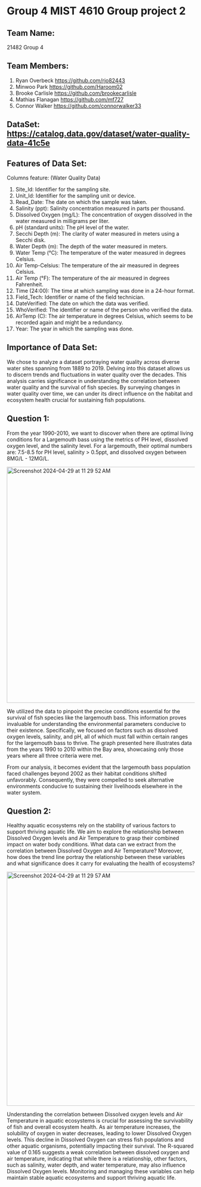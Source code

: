 # Group 4 MIST 4610 Group project 2

## Team Name: 
21482 Group 4

## Team Members:
1. Ryan Overbeck https://github.com/rjo82443
2. Minwoo Park https://github.com/Haroom02
3. Brooke Carlisle https://github.com/brookecarlisle
4. Mathias Flanagan https://github.com/mf727
5. Connor Walker https://github.com/connorwalker33

## DataSet: https://catalog.data.gov/dataset/water-quality-data-41c5e

## Features of Data Set:

Columns feature: (Water Quality Data)
1. Site_Id: Identifier for the sampling site.
2. Unit_Id: Identifier for the sampling unit or device.
3. Read_Date: The date on which the sample was taken.
4. Salinity (ppt): Salinity concentration measured in parts per thousand.
5. Dissolved Oxygen (mg/L): The concentration of oxygen dissolved in the water measured in milligrams per liter.
6. pH (standard units): The pH level of the water.
7. Secchi Depth (m): The clarity of water measured in meters using a Secchi disk.
8. Water Depth (m): The depth of the water measured in meters.
9. Water Temp (°C): The temperature of the water measured in degrees Celsius.
10. Air Temp-Celsius: The temperature of the air measured in degrees Celsius.
11. Air Temp (°F): The temperature of the air measured in degrees Fahrenheit.
12. Time (24:00): The time at which sampling was done in a 24-hour format.
13. Field_Tech: Identifier or name of the field technician.
14. DateVerified: The date on which the data was verified.
15. WhoVerified: The identifier or name of the person who verified the data.
16. AirTemp (C): The air temperature in degrees Celsius, which seems to be recorded again and might be a redundancy.
17. Year: The year in which the sampling was done.

## Importance of Data Set:
We chose to analyze a dataset portraying water quality across diverse water sites spanning from 1889 to 2019. Delving into this dataset allows us to discern trends and fluctuations in water quality over the decades. This analysis carries significance in understanding the correlation between water quality and the survival of fish species. By surveying changes in water quality over time, we can under its direct influence on the habitat and ecosystem health crucial for sustaining fish populations.

## Question 1:
From the year 1990-2010, we want to discover when there are optimal living conditions for a Largemouth bass using the metrics of PH level, dissolved oxygen level, and the salinity level. For a largemouth, their optimal numbers are: 7.5-8.5 for PH level, salinity > 0.5ppt, and dissolved oxygen between 8MG/L - 12MG/L.

<img width="633" alt="Screenshot 2024-04-29 at 11 29 52 AM" src="https://github.com/brookecarlisle/Group4Project2/assets/163200089/6701a2da-6370-459f-bbc2-1dca44b681a7">

We utilized the data to pinpoint the precise conditions essential for the survival of fish species like the largemouth bass. This information proves invaluable for understanding the environmental parameters conducive to their existence. Specifically, we focused on factors such as dissolved oxygen levels, salinity, and pH, all of which must fall within certain ranges for the largemouth bass to thrive. The graph presented here illustrates data from the years 1990 to 2010 within the Bay area, showcasing only those years where all three criteria were met.

From our analysis, it becomes evident that the largemouth bass population faced challenges beyond 2002 as their habitat conditions shifted unfavorably. Consequently, they were compelled to seek alternative environments conducive to sustaining their livelihoods elsewhere in the water system.



## Question 2:
Healthy aquatic ecosystems rely on the stability of various factors to support thriving aquatic life. We aim to explore the relationship between Dissolved Oxygen levels and Air Temperature to grasp their combined impact on water body conditions. What data can we extract from the correlation between Dissolved Oxygen and Air Temperature? Moreover, how does the trend line portray the relationship between these variables and what significance does it carry for evaluating the health of ecosystems?

<img width="628" alt="Screenshot 2024-04-29 at 11 29 57 AM" src="https://github.com/brookecarlisle/Group4Project2/assets/163200089/437e5160-5f14-4188-8904-3faa8e142506">

Understanding the correlation between Dissolved oxygen levels and Air Temperature in aquatic ecosystems is crucial for assessing the survivability of fish and overall ecosystem health. As air temperature increases, the solubility of oxygen in water decreases, leading to lower Dissolved Oxygen levels. This decline in Dissolved Oxygen can stress fish populations and other aquatic organisms, potentially impacting their survival. The R-squared value of 0.165 suggests a weak correlation between dissolved oxygen and air temperature, indicating that while there is a relationship, other factors, such as salinity, water depth, and water temperature, may also influence Dissolved Oxygen levels. Monitoring and managing these variables can help maintain stable aquatic ecosystems and support thriving aquatic life.


